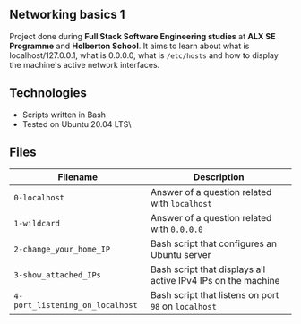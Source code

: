 Networking basics 1
---

Project done during **Full Stack Software Engineering studies** at **ALX SE Programme** and **Holberton School**. It aims to learn about what is localhost/127.0.0.1, what is 0.0.0.0, what is `/etc/hosts` and how to display the machine's active network interfaces.

Technologies
---
* Scripts written in Bash 
* Tested on Ubuntu 20.04 LTS\\

Files
---
**Filename**                     |**Description**
---------------------------------|------------------------------
`0-localhost`                    | Answer of a question related with `localhost`
`1-wildcard`                     | Answer of a question related with `0.0.0.0`
`2-change_your_home_IP`          | Bash script that configures an Ubuntu server
`3-show_attached_IPs`            | Bash script that displays all active IPv4 IPs on the machine
`4-port_listening_on_localhost`  | Bash script that listens on port `98` on `localhost`
